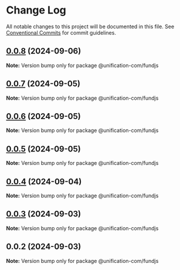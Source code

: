 # Change Log

All notable changes to this project will be documented in this file.
See [Conventional Commits](https://conventionalcommits.org) for commit guidelines.

## [0.0.8](https://github.com/unification-com/fundjs/compare/@unification-com/fundjs@0.0.7...@unification-com/fundjs@0.0.8) (2024-09-06)

**Note:** Version bump only for package @unification-com/fundjs

## [0.0.7](https://github.com/unification-com/fundjs/compare/@unification-com/fundjs@0.0.6...@unification-com/fundjs@0.0.7) (2024-09-05)

**Note:** Version bump only for package @unification-com/fundjs

## [0.0.6](https://github.com/unification-com/fundjs/compare/@unification-com/fundjs@0.0.5...@unification-com/fundjs@0.0.6) (2024-09-05)

**Note:** Version bump only for package @unification-com/fundjs

## [0.0.5](https://github.com/unification-com/fundjs/compare/@unification-com/fundjs@0.0.4...@unification-com/fundjs@0.0.5) (2024-09-05)

**Note:** Version bump only for package @unification-com/fundjs

## [0.0.4](https://github.com/unification-com/fundjs/compare/@unification-com/fundjs@0.0.3...@unification-com/fundjs@0.0.4) (2024-09-04)

**Note:** Version bump only for package @unification-com/fundjs

## [0.0.3](https://github.com/unification-com/fundjs/compare/@unification-com/fundjs@0.0.2...@unification-com/fundjs@0.0.3) (2024-09-03)

**Note:** Version bump only for package @unification-com/fundjs

## 0.0.2 (2024-09-03)

**Note:** Version bump only for package @unification-com/fundjs
